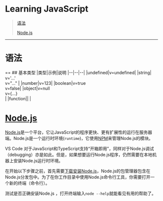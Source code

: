**Learning JavaScript**
==
>[语法](#grammar)
>
>[Node.js](#nodejs)


* * *
<h1 id="grammar">语法</h1>
==
## 基本类型
|类型|示例|说明
|--|--|--|
|undefined|v=undefined|
|string| v='...' <br> v="..."  |
|number|v=123|
|boolean|v=true <br> v=false|
|object|v=null <br>v={...}<br>|
|function||
|

<h1 id="nodejs"></h1>

# [Node.js](https://code.visualstudio.com/docs/runtimes/nodejs)
[Node.js](https://nodejs.org/en/)是一个平台，它让JavaScript的程序更快、更有扩展性的运行在服务器端。Node.js是一个运行时环境(`runtime`)，它使用[NPM](https://www.npmjs.com/)来管理Node.js的模块。

VS Code 对于JavaScript和TypeScript支持“开箱即用”，同样对于Node.js调试（debugging）亦是如此。但是，如果想要运行Node.js程序，仍然需要在本地机器上安装Node.js运行时环境。

在开始以下步骤之前，首先需要[下载安装Node.js](https://nodejs.org/en/download/)，Node.js的包管理器包含在Node.js分发包中。为了在你工作目录中使用Node.js命令行工具，你需要打开一个新的终端（命令行）。

测试是否正确安装Node.js ，打开终端输入`node --help`就能看见有用的帮助了。


